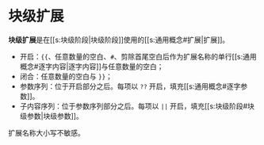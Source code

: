 # 块级扩展

**块级扩展**是在[[s:块级阶段|块级阶段]]使用的[[s:通用概念#扩展|扩展]]。

- 开启：`{{`、任意数量的空白、`#`、剪除首尾空白后作为扩展名称的单行<wbr />
  [[s:通用概念#逐字内容|逐字内容]]与任意数量的空白；
- 闭合：任意数量的空白与 `}}`；
- 参数序列：位于开启部分之后。每项以 `??` 开启，填充[[s:通用概念#逐字参数]]。
- 子内容序列：位于参数序列部分之后。每项以 `||`
  开启，填充[[s:块级阶段#块级参数|块级参数]]。

扩展名称大小写不敏感。
